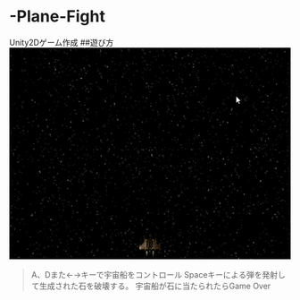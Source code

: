 # -Plane-Fight
Unity2Dゲーム作成
##遊び方
![image](https://github.com/tommarolo123/-Plane-Fight/blob/master/Captain%20Blaster/plane.gif)
>A、Dまた←→キーで宇宙船をコントロール
Spaceキーによる弾を発射して生成された石を破壊する。
宇宙船が石に当たられたらGame Over

